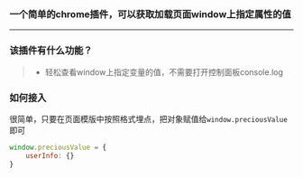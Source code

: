 ### 一个简单的chrome插件，可以获取加载页面window上指定属性的值

------

### 该插件有什么功能？

> * 轻松查看window上指定变量的值，不需要打开控制面板console.log


### 如何接入
很简单，只要在页面模版中按照格式埋点，把对象赋值给`window.preciousValue`即可
```javascript
window.preciousValue = {
    userInfo: {}
}
```


